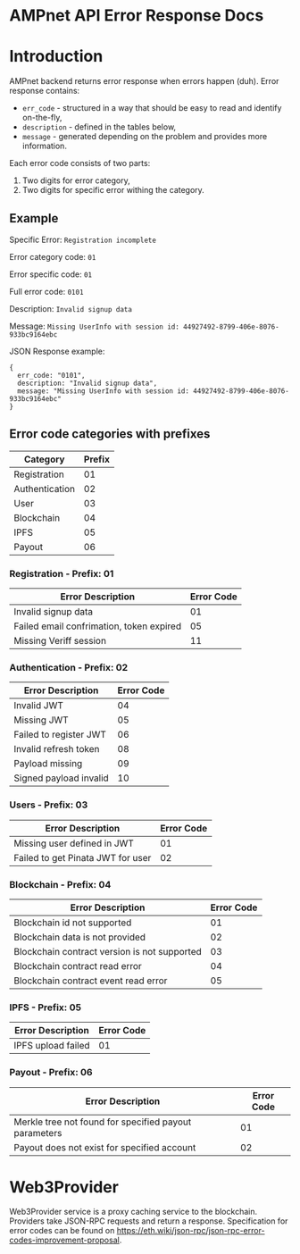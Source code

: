 # AMPnet API Error Response Docs

# Introduction

AMPnet backend returns error response when errors happen (duh). 
Error response contains:
* `err_code` - structured in a way that should be easy to read and identify on-the-fly, 
* `description` - defined in the tables below,
* `message` - generated depending on the problem and provides more information.

Each error code consists of two parts:
1. Two digits for error category,
2. Two digits for specific error withing the category.

## Example

Specific Error: `Registration incomplete`

Error category code: `01`

Error specific code: `01`

Full error code: `0101`

Description: `Invalid signup data`

Message: `Missing UserInfo with session id: 44927492-8799-406e-8076-933bc9164ebc`

JSON Response example: 

```
{
  err_code: "0101",
  description: "Invalid signup data",
  message: "Missing UserInfo with session id: 44927492-8799-406e-8076-933bc9164ebc"
}
```

## Error code categories with prefixes

| Category       | Prefix |
|----------------|--------|
| Registration   | 01     |
| Authentication | 02     |
| User           | 03     |
| Blockchain     | 04     |
| IPFS           | 05     |
| Payout         | 06     |

### Registration - Prefix: 01

| Error Description                               | Error Code |
|-------------------------------------------------|------------|
| Invalid signup data                             | 01         |
| Failed email confrimation, token expired        | 05         |
| Missing Veriff session                          | 11         |

### Authentication - Prefix: 02

| Error Description               | Error Code |
|---------------------------------|------------|
| Invalid JWT                     | 04         |
| Missing JWT                     | 05         |
| Failed to register JWT          | 06         |
| Invalid refresh token           | 08         |
| Payload missing                 | 09         |
| Signed payload invalid          | 10         |

### Users - Prefix: 03

| Error Description                                             | Error Code |
|---------------------------------------------------------------|------------|
| Missing user defined in JWT                                   | 01         |
| Failed to get Pinata JWT for user                             | 02         |

### Blockchain - Prefix: 04
| Error Description                                                                     | Error Code |
|---------------------------------------------------------------------------------------|------------|
| Blockchain id not supported                                                           | 01         |
| Blockchain data is not provided                                                       | 02         |
| Blockchain contract version is not supported                                          | 03         |
| Blockchain contract read error                                                        | 04         |
| Blockchain contract event read error                                                  | 05         |

### IPFS - Prefix: 05
| Error Description                                                                     | Error Code |
|---------------------------------------------------------------------------------------|------------|
| IPFS upload failed                                                                    | 01         |

### Payout - Prefix: 06
| Error Description                                                                     | Error Code |
|---------------------------------------------------------------------------------------|------------|
| Merkle tree not found for specified payout parameters                                 | 01         |
| Payout does not exist for specified account                                           | 02         |

# Web3Provider

Web3Provider service is a proxy caching service to the blockchain. Providers take JSON-RPC requests and return a response.
Specification for error codes can be found on https://eth.wiki/json-rpc/json-rpc-error-codes-improvement-proposal.
